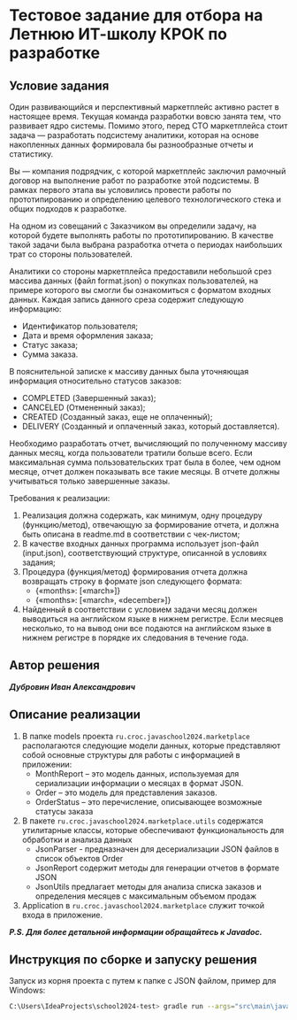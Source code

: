 # Тестовое задание для отбора на Летнюю ИТ-школу КРОК по разработке

## Условие задания
Один развивающийся и перспективный маркетплейс активно растет в настоящее время. Текущая команда разработки вовсю занята тем, что развивает ядро системы. Помимо этого, перед CTO маркетплейса стоит задача — разработать подсистему аналитики, которая на основе накопленных данных формировала бы разнообразные отчеты и статистику.

Вы — компания подрядчик, с которой маркетплейс заключил рамочный договор на выполнение работ по разработке этой подсистемы. В рамках первого этапа вы условились провести работы по прототипированию и определению целевого технологического стека и общих подходов к разработке.

На одном из совещаний с Заказчиком вы определили задачу, на которой будете выполнять работы по прототипированию. В качестве такой задачи была выбрана разработка отчета о периодах наибольших трат со стороны пользователей.

Аналитики со стороны маркетплейса предоставили небольшой срез массива данных (файл format.json) о покупках пользователей, на примере которого вы смогли бы ознакомиться с форматом входных данных. Каждая запись данного среза содержит следующую информацию:
- Идентификатор пользователя;
- Дата и время оформления заказа;
- Статус заказа;
- Сумма заказа.

В пояснительной записке к массиву данных была уточняющая информация относительно статусов заказов:
- COMPLETED (Завершенный заказ);
- CANCELED (Отмененный заказ);
- CREATED (Созданный заказ, еще не оплаченный);
- DELIVERY (Созданный и оплаченный заказ, который доставляется).

Необходимо разработать отчет, вычисляющий по полученному массиву данных месяц, когда пользователи тратили больше всего. Если максимальная сумма пользовательских трат была в более, чем одном месяце, отчет должен показывать все такие месяцы. В отчете должны учитываться только завершенные заказы.

Требования к реализации:
1. Реализация должна содержать, как минимум, одну процедуру (функцию/метод), отвечающую за формирование отчета, и должна быть описана в readme.md в соответствии с чек-листом;
2. В качестве входных данных программа использует json-файл (input.json), соответствующий структуре, описанной в условиях задания;
3. Процедура (функция/метод) формирования отчета должна возвращать строку в формате json следующего формата:
   - {«months»: [«march»]} 
   - {«months»: [«march», «december»]}
4. Найденный в соответствии с условием задачи месяц должен выводиться на английском языке в нижнем регистре. Если месяцев несколько, то на вывод они все подаются на английском языке в нижнем регистре в порядке их следования в течение года.

## Автор решения

***Дубровин Иван Александрович***

## Описание реализации

1. В папке models проекта `ru.croc.javaschool2024.marketplace` располагаются следующие модели данных,
   которые представляют собой основные структуры для работы с информацией в приложении:
   - MonthReport – это модель данных, используемая для сериализации информации о месяцах в формат JSON.
   - Order – это модель для представления заказов.
   - OrderStatus – это перечисление, описывающее возможные статусы заказа
2. В пакете `ru.croc.javaschool2024.marketplace.utils` содержатся утилитарные классы,
   которые обеспечивают функциональность для обработки и анализа данных
   - JsonParser - предназначен для десериализации JSON файлов в список объектов Order
   - JsonReport содержит методы для генерации отчетов в формате JSON
   - JsonUtils предлагает методы для анализа списка заказов и определения месяцев с максимальным объемом продаж
3. Application в `ru.croc.javaschool2024.marketplace` служит точкой входа в приложение.

***P.S. Для более детальной информации обращайтесь к Javadoc.***

## Инструкция по сборке и запуску решения

Запуск из корня проекта с путем к папке с JSON файлом, пример для Windows:

```bash
C:\Users\IdeaProjects\school2024-test> gradle run --args="src\main\java\ru\croc\javaschool2024\resources\format.json"                                                                                                 
```
   
